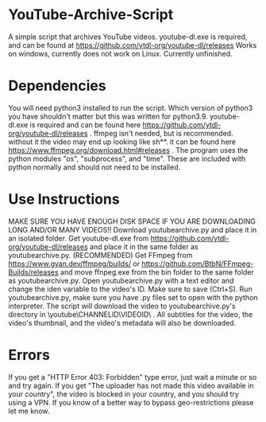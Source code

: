 # YouTube-Archive-Script
A simple script that archives YouTube videos.
youtube-dl.exe is required, and can be found at https://github.com/ytdl-org/youtube-dl/releases
Works on windows, currently does not work on Linux.
Currently unfinished.

# Dependencies
You will need python3 installed to run the script. Which version of python3 you have shouldn't matter but this was written for python3.9.
youtube-dl.exe is required and can be found here https://github.com/ytdl-org/youtube-dl/releases .
ffmpeg isn't needed, but is recommended. without it the video may end up looking like sh**. it can be found here https://www.ffmpeg.org/download.html#releases .
The program uses the python modules "os", "subprocess", and "time". These are included with python normally and should not need to be installed.

# Use Instructions
MAKE SURE YOU HAVE ENOUGH DISK SPACE IF YOU ARE DOWNLOADING LONG AND/OR MANY VIDEOS!!
Download youtubearchive.py and place it in an isolated folder.
Get youtube-dl.exe from https://github.com/ytdl-org/youtube-dl/releases and place it in the same folder as youtubearchive.py.
(RECOMMENDED) Get FFmpeg from https://www.gyan.dev/ffmpeg/builds/ or https://github.com/BtbN/FFmpeg-Builds/releases and move ffnpeg.exe from the bin folder to the same folder as youtubearchive.py.
Open youtubearchive.py with a text editor and change the iden variable to the video's ID. Make sure to save (Ctrl+S).
Run youtubearchive.py, make sure you have .py files set to open with the python interpreter.
The script will download the video to youtubearchive.py's directory in \youtube\CHANNELID\VIDEOID\ .
All subtitles for the video, the video's thumbnail, and the video's metadata will also be downloaded.

# Errors
If you get a "HTTP Error 403: Forbidden" type error, just wait a minute or so and try again.
If you get "The uploader has not made this video available in your country", the video is blocked in your country, and you should try using a VPN. If you know of a better way to bypass geo-restrictions please let me know.
